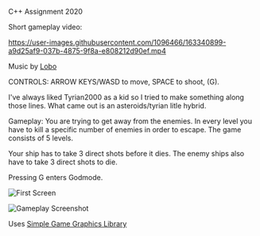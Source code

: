 C++ Assignment 2020

Short gameplay video:

https://user-images.githubusercontent.com/1096466/163340899-a9d25af9-037b-4875-9f8a-e808212d90ef.mp4

Music by [Lobo](https://www.instagram.com/lobo_0fficial/)

CONTROLS: ARROW KEYS/WASD to move, SPACE to shoot, (G).

I've always liked Tyrian2000 as a kid so I tried to make something along those lines. What came out is an asteroids/tyrian litle hybrid.

Gameplay: You are trying to get away from the enemies. In every level you have to kill a specific number of enemies in order to escape. The game consists of 5 levels.

Your ship has to take 3 direct shots before it dies.
The enemy ships also have to take 3 direct shots to die.

Pressing G enters Godmode.

![First Screen](https://github.com/F3V3R/CPP-2D-Space-Shooter/blob/master/cpp-assignment-first-screen.png)

![Gameplay Screenshot](https://github.com/F3V3R/CPP-2D-Space-Shooter/blob/master/cpp-assignment-gameplay.png)

Uses [Simple Game Graphics Library](https://github.com/cgaueb/sgg)
